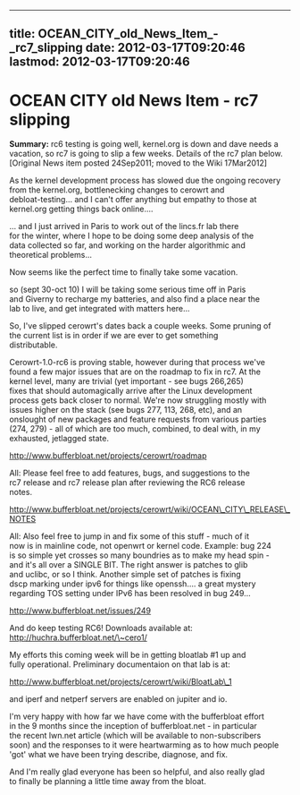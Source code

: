 
---
title: OCEAN_CITY_old_News_Item_-_rc7_slipping
date: 2012-03-17T09:20:46
lastmod: 2012-03-17T09:20:46
---
OCEAN CITY old News Item - rc7 slipping
=======================================

**Summary:** rc6 testing is going well, kernel.org is down and dave
needs a vacation, so rc7 is going to slip a few weeks. Details of the
rc7 plan below. \[Original News item posted 24Sep2011; moved to the Wiki
17Mar2012\]

As the kernel development process has slowed due the ongoing recovery\
from the kernel.org, bottlenecking changes to cerowrt and\
debloat-testing... and I can't offer anything but empathy to those at\
kernel.org getting things back online....

... and I just arrived in Paris to work out of the lincs.fr lab there\
for the winter, where I hope to be doing some deep analysis of the\
data collected so far, and working on the harder algorithmic and\
theoretical problems...

Now seems like the perfect time to finally take some vacation.

so (sept 30-oct 10) I will be taking some serious time off in Paris\
and Giverny to recharge my batteries, and also find a place near the\
lab to live, and get integrated with matters here...

So, I've slipped cerowrt's dates back a couple weeks. Some pruning of\
the current list is in order if we are ever to get something\
distributable.

Cerowrt-1.0-rc6 is proving stable, however during that process we've\
found a few major issues that are on the roadmap to fix in rc7. At the\
kernel level, many are trivial (yet important - see bugs 266,265)\
fixes that should automagically arrive after the Linux development\
process gets back closer to normal. We're now struggling mostly with\
issues higher on the stack (see bugs 277, 113, 268, etc), and an\
onslought of new packages and feature requests from various parties\
(274, 279) - all of which are too much, combined, to deal with, in my\
exhausted, jetlagged state.

http://www.bufferbloat.net/projects/cerowrt/roadmap

All: Please feel free to add features, bugs, and suggestions to the\
rc7 release and rc7 release plan after reviewing the RC6 release\
notes.

http://www.bufferbloat.net/projects/cerowrt/wiki/OCEAN\_CITY\_RELEASE\_NOTES

All: Also feel free to jump in and fix some of this stuff - much of it\
now is in mainline code, not openwrt or kernel code. Example: bug 224\
is so simple yet crosses so many boundries as to make my head spin -\
and it's all over a SINGLE BIT. The right answer is patches to glib\
and uclibc, or so I think. Another simple set of patches is fixing\
dscp marking under ipv6 for things like openssh.... a great mystery\
regarding TOS setting under IPv6 has been resolved in bug 249...

http://www.bufferbloat.net/issues/249

And do keep testing RC6! Downloads available at:\
http://huchra.bufferbloat.net/\~cero1/

My efforts this coming week will be in getting bloatlab \#1 up and\
fully operational. Preliminary documentaion on that lab is at:

http://www.bufferbloat.net/projects/cerowrt/wiki/BloatLab\_1

and iperf and netperf servers are enabled on jupiter and io.

I'm very happy with how far we have come with the bufferbloat effort\
in the 9 months since the inception of bufferbloat.net - in particular\
the recent lwn.net article (which will be available to non-subscribers\
soon) and the responses to it were heartwarming as to how much people\
'got' what we have been trying describe, diagnose, and fix.

And I'm really glad everyone has been so helpful, and also really glad\
to finally be planning a little time away from the bloat.
